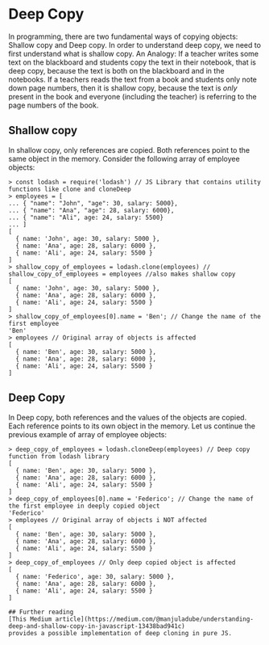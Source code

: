# Deep Copy

In programming, there are two fundamental ways of copying objects: Shallow copy and Deep copy.
In order to understand deep copy, we need to first understand what is shallow copy.
An Analogy: If a teacher writes some text on the blackboard and students copy the text in their notebook,
that is deep copy, because the text is both on the blackboard and in the notebooks.
If a teachers reads the text from a book and students only note down page numbers, then it is shallow copy,
because the text is _only_ present in the book and everyone (including the teacher) is referring to the
page numbers of the book.

## Shallow copy
In shallow copy, only references are copied. Both references point to the same object in the memory.
Consider the following array of employee objects:
```
> const lodash = require('lodash') // JS Library that contains utility functions like clone and cloneDeep
> employees = [
... { "name": "John", "age": 30, salary: 5000},
... { "name": "Ana", "age": 28, salary: 6000},
... { "name": "Ali", age: 24, salary: 5500}
... ]
[
  { name: 'John', age: 30, salary: 5000 },
  { name: 'Ana', age: 28, salary: 6000 },
  { name: 'Ali', age: 24, salary: 5500 }
]
> shallow_copy_of_employees = lodash.clone(employees) // shallow_copy_of_employees = employees //also makes shallow copy
[
  { name: 'John', age: 30, salary: 5000 },
  { name: 'Ana', age: 28, salary: 6000 },
  { name: 'Ali', age: 24, salary: 5500 }
]
> shallow_copy_of_employees[0].name = 'Ben'; // Change the name of the first employee
'Ben'
> employees // Original array of objects is affected
[
  { name: 'Ben', age: 30, salary: 5000 },
  { name: 'Ana', age: 28, salary: 6000 },
  { name: 'Ali', age: 24, salary: 5500 }
]
```

## Deep Copy
In Deep copy, both references and the values of the objects are copied. Each reference points to
its own object in the memory. Let us continue the previous example of array of employee objects:

```
> deep_copy_of_employees = lodash.cloneDeep(employees) // Deep copy function from lodash library
[
  { name: 'Ben', age: 30, salary: 5000 },
  { name: 'Ana', age: 28, salary: 6000 },
  { name: 'Ali', age: 24, salary: 5500 }
]
> deep_copy_of_employees[0].name = 'Federico'; // Change the name of the first employee in deeply copied object
'Federico'
> employees // Original array of objects i NOT affected
[
  { name: 'Ben', age: 30, salary: 5000 },
  { name: 'Ana', age: 28, salary: 6000 },
  { name: 'Ali', age: 24, salary: 5500 }
]
> deep_copy_of_employees // Only deep copied object is affected
[
  { name: 'Federico', age: 30, salary: 5000 },
  { name: 'Ana', age: 28, salary: 6000 },
  { name: 'Ali', age: 24, salary: 5500 }
]

## Further reading
[This Medium article](https://medium.com/@manjuladube/understanding-deep-and-shallow-copy-in-javascript-13438bad941c)
provides a possible implementation of deep cloning in pure JS. 

